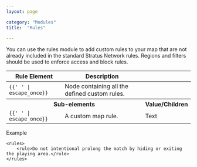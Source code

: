 ```yaml
---
layout: page

category: "Modules"
title:  "Rules"

---
```


You can use the rules module to add custom rules to your map that are not already included in the standard Stratus Network rules. Regions and filters should be used to enforce access and block rules.

<div class='table-responsive'>
  <table class='table table-striped table-condensed'>
    <thead>
      <tr>
        <th>Rule Element</th>
        <th>Description</th>
        <th></th>
      </tr>
    </thead>
    <tbody>
      <tr>
        <td>
          <span class='highlight'>
            <code>{{'<rules> </rules>' | escape_once}}</code>
          </span>
        </td>
        <td>Node containing all the defined custom rules.</td>
        <td></td>
      </tr>
      <tr>
        <th colspan='2'>Sub-elements</th>
        <th>Value/Children</th>
      </tr>
      <tr>
        <td>
          <span class='highlight'>
            <code>{{'<rule> </rule>' | escape_once}}</code>
          </span>
        </td>
        <td>
          A custom map rule.
        </td>
        <td>
          <span class='label label-primary'>Text</span>
        </td>
      </tr>
    </tbody>
  </table>
</div>

Example

    <rules>
        <rule>Do not intentional prolong the match by hiding or exiting the playing area.</rule>
    </rules>
